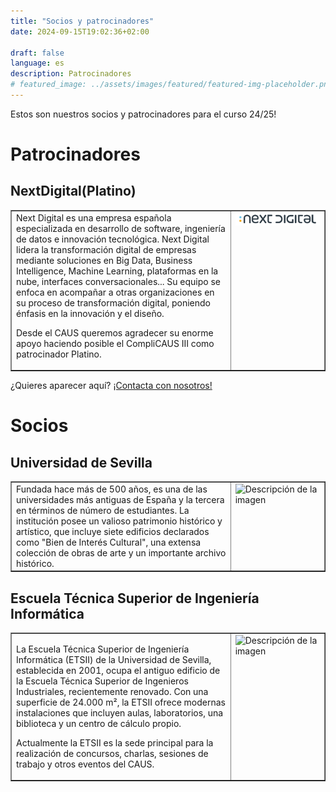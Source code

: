 ```yaml
---
title: "Socios y patrocinadores"
date: 2024-09-15T19:02:36+02:00

draft: false
language: es
description: Patrocinadores
# featured_image: ../assets/images/featured/featured-img-placeholder.png
---
```


<p class="mb-8 font-light text-center text-gray-500 lg:mb-16 dark:text-gray-400 sm:text-xl">
  Estos son nuestros socios y patrocinadores para el curso 24/25!
</p>


# Patrocinadores


## NextDigital(Platino)

<table width="100%" border="1">
  <tr>
    <td width="70%" style="vertical-align: top;">
      Next Digital es una empresa española especializada en desarrollo de software, ingeniería de datos e innovación tecnológica. Next Digital lidera la transformación digital de empresas mediante soluciones en Big Data, Business Intelligence, Machine Learning, plataformas en la nube, interfaces conversacionales... Su equipo se enfoca en acompañar a otras organizaciones en su proceso de transformación digital, poniendo énfasis en la innovación y el diseño.

Desde el CAUS queremos agradecer su enorme apoyo haciendo posible el CompliCAUS III como patrocinador Platino.
    </td>
    <td width="30%" style="vertical-align: top;">
      <img src="Logo_ND.png" alt="Descripción de la imagen" style="width: 100%; max-width: 300px; height: 50%; margin: 0;">
    </td>
  </tr>
</table>


¿Quieres aparecer aquí? <a href="/contact">¡Contacta con nosotros!</a>


# Socios


## Universidad de Sevilla

<table width="100%" border="1">
  <tr>
    <td width="70%" style="vertical-align: top;">
      Fundada hace más de 500 años, es una de las universidades más antiguas de España y la tercera en términos de número de estudiantes. La institución posee un valioso patrimonio histórico y artístico, que incluye siete edificios declarados como "Bien de Interés Cultural", una extensa colección de obras de arte y un importante archivo histórico.
    </td>
    <td width="30%" style="vertical-align: top;">
      <img src="Logo_US.png" alt="Descripción de la imagen" style="width: 100%; max-width: 200px; height: auto; margin: 0;">
    </td>
  </tr>
</table>



## Escuela Técnica Superior de Ingeniería Informática

<table width="100%" border="1">
  <tr>
    <td width="70%" style="vertical-align: top;">
      <p>La Escuela Técnica Superior de Ingeniería Informática (ETSII) de la Universidad de Sevilla, establecida en 2001, ocupa el antiguo edificio de la Escuela Técnica Superior de Ingenieros Industriales, recientemente renovado. Con una superficie de 24.000 m², la ETSII ofrece modernas instalaciones que incluyen aulas, laboratorios, una biblioteca y un centro de cálculo propio.</p>
      <p>Actualmente la ETSII es la sede principal para la realización de concursos, charlas, sesiones de trabajo y otros eventos del CAUS.</p>
    </td>
    <td width="30%" style="vertical-align: top;">
      <img src="logo-ETSII-Color.png" alt="Descripción de la imagen" style="width: 100%; max-width: 200px; height: auto;">
    </td>
  </tr>
</table>
